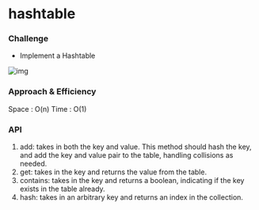 
# hashtable

### Challenge 
- Implement a Hashtable

![img](https://miro.medium.com/max/1372/1*-wSoXj2YIehpaipRq1a8yw.png)

### Approach & Efficiency

Space : O(n)
Time : O(1)

### API
1. add: takes in both the key and value. This method should hash the key, and add the key and value pair to the table, handling collisions as needed.
2. get: takes in the key and returns the value from the table.
3. contains: takes in the key and returns a boolean, indicating if the key exists in the table already.
4. hash: takes in an arbitrary key and returns an index in the collection.